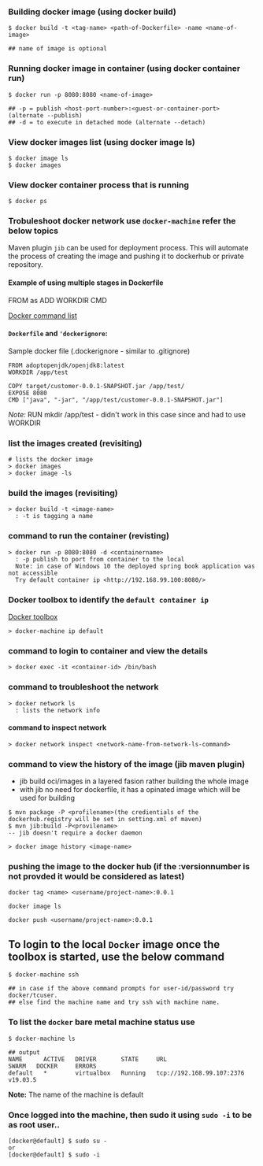 ### Building docker image (using docker build)
```
$ docker build -t <tag-name> <path-of-Dockerfile> -name <name-of-image>

## name of image is optional
```

### Running docker image in container (using docker container run)
```
$ docker run -p 8080:8080 <name-of-image>

## -p = publish <host-port-number>:<guest-or-container-port>  (alternate --publish)
## -d = to execute in detached mode (alternate --detach)
```
    
### View docker images list (using docker image ls)
```
$ docker image ls
$ docker images 
```

### View docker container process that is running
```
$ docker ps
```

### Trobuleshoot docker network use `docker-machine` refer the below topics

Maven plugin `jib` can be used for deployment process. This will automate the process of creating the image and pushing it to dockerhub or private repository.

#### Example of using multiple stages in Dockerfile

 FROM <image-name-from-registry> as <stage-name>
 ADD
 WORKDIR
 CMD

[Docker command list](https://gist.github.com/thirumurthis/b90b8d89d55c2856c707708071c252e1)

#### `Dockerfile` and `'dockerignore`:

Sample docker file (.dockerignore - similar to .gitignore)
```
FROM adoptopenjdk/openjdk8:latest
WORKDIR /app/test

COPY target/customer-0.0.1-SNAPSHOT.jar /app/test/
EXPOSE 8080
CMD ["java", "-jar", "/app/test/customer-0.0.1-SNAPSHOT.jar"]
```
_Note:_ RUN mkdir /app/test - didn't work in this case since and had to use WORKDIR

### list the images created (revisiting)
```
# lists the docker image
> docker images
> docker image -ls 
```

### build the images (revisiting)
```
> docker build -t <image-name> 
  : -t is tagging a name
```

### command to run the container (revisting)
```
> docker run -p 8080:8080 -d <containername> 
  : -p publish to port from container to the local
  Note: in case of Windows 10 the deployed spring book application was not accessible
  Try default container ip <http://192.168.99.100:8080/>
```  

### Docker toolbox to identify the `default container ip` 

[Docker toolbox](https://devilbox.readthedocs.io/en/latest/howto/docker-toolbox/find-docker-toolbox-ip-address.html)

```
> docker-machine ip default
```

### command to login to container and view the details
```
> docker exec -it <container-id> /bin/bash
```

### command to troubleshoot the network
```
> docker network ls
  : lists the network info
```
  
#### command to inspect network
```
> docker network inspect <network-name-from-network-ls-command>
```

### command to view the history of the image (jib maven plugin)
 - jib build oci/images in a layered fasion rather building the whole image
 - with jib no need for dockerfile, it has a opinated image which will be used for building

```
$ mvn package -P <profilename>(the credientials of the dockerhub.registry will be set in setting.xml of maven)
$ mvn jib:build -P<provilename>
-- jib doesn't require a docker daemon
```
``` 
> docker image history <image-name>
```

### pushing the image to the docker hub (if the :versionnumber is not provded it would be considered as latest)
```
docker tag <name> <username/project-name>:0.0.1

docker image ls 

docker push <username/project-name>:0.0.1
```

## To login to the local `Docker` image once the toolbox is started, use the below command
```
$ docker-machine ssh

## in case if the above command prompts for user-id/password try docker/tcuser.
## else find the machine name and try ssh with machine name.
```

### To list the `docker` bare metal machine status use
```
$ docker-machine ls

## output 
NAME      ACTIVE   DRIVER       STATE     URL                         SWARM   DOCKER     ERRORS
default   *        virtualbox   Running   tcp://192.168.99.107:2376           v19.03.5
```
**Note:**
  The name of the machine is default
  
### Once logged into the machine, then sudo it using `sudo -i` to be as root user..
```
[docker@default] $ sudo su -
or
[docker@default] $ sudo -i
```
